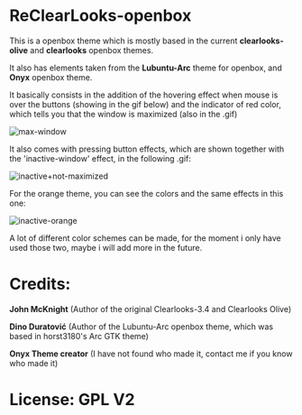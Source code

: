 # ReClearLooks-openbox

This is a openbox theme which is mostly based in the current **clearlooks-olive** and **clearlooks** openbox themes.

It also has elements taken from the **Lubuntu-Arc** theme for openbox, and **Onyx** openbox theme.

It basically consists in the addition of the hovering effect when mouse is over the buttons (showing in the gif below) and the indicator of red color, which tells you that the window is maximized (also in the .gif)


![max-window](https://github.com/Bluey26/ReClearLooks-openbox/assets/143142826/a852a1ba-46f6-459e-b580-4901a6ebad2e)


It also comes with pressing button effects, which are shown together with the 'inactive-window' effect, in the following .gif:


![inactive+not-maximized](https://github.com/Bluey26/ReClearLooks-openbox/assets/143142826/b61f4e6c-9609-4c2f-8743-165f536c8f83)


For the orange theme, you can see the colors and the same effects in this one:

![inactive-orange](https://github.com/Bluey26/ReClearLooks-openbox/assets/143142826/5eb818bc-8f2c-4ff8-aadf-f1523129558d)


A lot of different color schemes can be made, for the moment i only have used those two, maybe i will add more in the future.


# Credits:

**John McKnight** (Author of the original Clearlooks-3.4 and Clearlooks Olive)

**Dino Duratović** (Author of the Lubuntu-Arc openbox theme, which was based in horst3180's Arc GTK theme)

**Onyx Theme creator** (I have not found who made it, contact me if you know who made it)



# License: GPL V2

